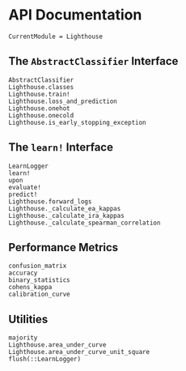 # API Documentation

```@meta
CurrentModule = Lighthouse
```

## The `AbstractClassifier` Interface

```@docs
AbstractClassifier
Lighthouse.classes
Lighthouse.train!
Lighthouse.loss_and_prediction
Lighthouse.onehot
Lighthouse.onecold
Lighthouse.is_early_stopping_exception
```

## The `learn!` Interface

```@docs
LearnLogger
learn!
upon
evaluate!
predict!
Lighthouse.forward_logs
Lighthouse._calculate_ea_kappas
Lighthouse._calculate_ira_kappas
Lighthouse._calculate_spearman_correlation
```

## Performance Metrics

```@docs
confusion_matrix
accuracy
binary_statistics
cohens_kappa
calibration_curve
```

## Utilities

```@docs
majority
Lighthouse.area_under_curve
Lighthouse.area_under_curve_unit_square
flush(::LearnLogger)
```
